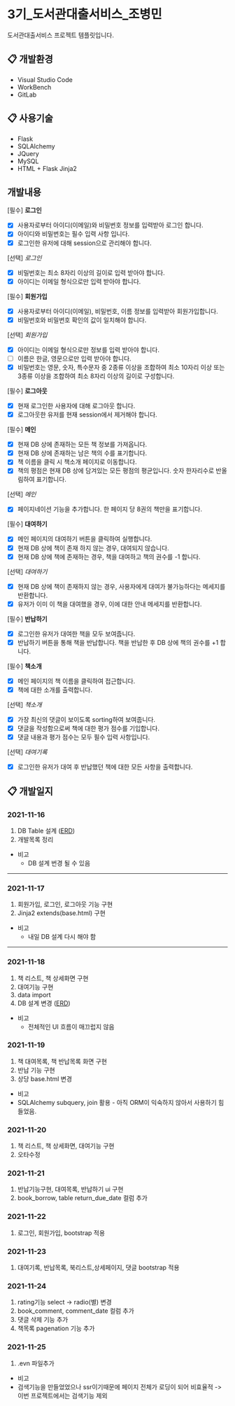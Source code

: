 # 3기_도서관대출서비스_조병민

도서관대출서비스 프로젝트 템플릿입니다.

## :clipboard: 개발환경
* Visual Studio Code
* WorkBench
* GitLab

## :clipboard: 사용기술
* Flask
* SQLAlchemy 
* JQuery
* MySQL
* HTML + Flask Jinja2

## 개발내용

 [필수] **로그인**
- [x]  사용자로부터 아이디(이메일)와 비밀번호 정보를 입력받아 로그인 합니다.
- [x]  아이디와 비밀번호는 필수 입력 사항 입니다.
- [x]  로그인한 유저에 대해 session으로 관리해야 합니다.

[선택] *로그인*
- [x]  비밀번호는 최소 8자리 이상의 길이로 입력 받아야 합니다.
- [x]  아이디는 이메일 형식으로만 입력 받아야 합니다.

[필수] **회원가입**
- [x]  사용자로부터 아이디(이메일), 비밀번호, 이름 정보를 입력받아 회원가입합니다.
- [x]  비밀번호와 비밀번호 확인의 값이 일치해야 합니다.

[선택] *회원가입*
- [x]  아이디는 이메일 형식으로만 정보를 입력 받아야 합니다.
- [ ]  이름은 한글, 영문으로만 입력 받아야 합니다.
- [x]  비밀번호는 영문, 숫자, 특수문자 중 2종류 이상을 조합하여 최소 10자리 이상 또는 3종류 이상을 조합하여 최소 8자리 이상의 길이로 구성합니다.

[필수] **로그아웃**
- [x]  현재 로그인한 사용자에 대해 로그아웃 합니다.
- [x]  로그아웃한 유저를 현재 session에서 제거해야 합니다.

[필수] **메인**
- [x]  현재 DB 상에 존재하는 모든 책 정보를 가져옵니다.
- [x]  현재 DB 상에 존재하는 남은 책의 수를 표기합니다.
- [x]  책 이름을 클릭 시 책소개 페이지로 이동합니다.
- [x]  책의 평점은 현재 DB 상에 담겨있는 모든 평점의 평균입니다. 숫자 한자리수로 반올림하여 표기합니다.

[선택] *메인*
- [x]  페이지네이션 기능을 추가합니다. 한 페이지 당 8권의 책만을 표기합니다.

[필수] **대여하기**
- [x]  메인 페이지의 대여하기 버튼을 클릭하여 실행합니다.
- [x]  현재 DB 상에 책이 존재 하지 않는 경우, 대여되지 않습니다.
- [x]  현재 DB 상에 책에 존재하는 경우, 책을 대여하고 책의 권수를 -1 합니다.

[선택] *대여하기*
- [x]  현재 DB 상에 책이 존재하지 않는 경우, 사용자에게 대여가 불가능하다는 메세지를 반환합니다.
- [x]  유저가 이미 이 책을 대여했을 경우, 이에 대한 안내 메세지를 반환합니다.

[필수] **반납하기**
- [x]  로그인한 유저가 대여한 책을 모두 보여줍니다.
- [x]  반납하기 버튼을 통해 책을 반납합니다. 책을 반납한 후 DB 상에 책의 권수를 +1 합니다.

[필수] **책소개**
- [x]  메인 페이지의 책 이름을 클릭하여 접근합니다.
- [x]  책에 대한 소개를 출력합니다.

[선택] *책소개*
- [x]  가장 최신의 댓글이 보이도록 sorting하여 보여줍니다.
- [x]  댓글을 작성함으로써 책에 대한 평가 점수를 기입합니다.
- [x]  댓글 내용과 평가 점수는 모두 필수 입력 사항입니다.

[선택] *대여기록*
- [x]  로그인한 유저가 대여 후 반납했던 책에 대한 모든 사항을 출력합니다.

## :clipboard: 개발일지
### 2021-11-16
1. DB Table 설계 ([ERD](https://www.erdcloud.com/d/vbmL8bvNSgHjruJW5))
2. 개발목록 정리
* 비고
    * DB 설계 번경 될 수 있음
---
### 2021-11-17
1. 회원가입, 로그인, 로그아웃 기능 구현
2. Jinja2 extends(base.html) 구현
* 비고
    * 내일 DB 설계 다시 해야 함

---
### 2021-11-18
1. 책 리스트, 책 상세화면 구현
2. 대여기능 구현
3. data import
4. DB 설계 변경 ([ERD](https://www.erdcloud.com/d/vbmL8bvNSgHjruJW5))
* 비고
    * 전체적인 UI 흐름이 매끄럽지 않음 

### 2021-11-19
1. 책 대여목록, 책 반납목록 화면 구현
2. 반납 기능 구현
3. 상당 base.html 변경
* 비고
 * SQLAlchemy subquery, join 활용 - 아직 ORM이 익숙하지 않아서 사용하기 힘들었음.

### 2021-11-20
1. 책 리스트, 책 상세화면, 대여기능 구현
2. 오타수정

### 2021-11-21
1. 반납기능구현, 대여목록, 반납하기 ui 구현
3. book_borrow, table return_due_date 컬럼 추가

### 2021-11-22
1. 로그인, 회원가입, bootstrap 적용

### 2021-11-23
1. 대여기록, 반납목록, 북리스트,상세페이지, 댓글 bootstrap 적용

### 2021-11-24
1. rating기능 select -> radio(별) 변경
2. book_comment, comment_date 컬럼 추가
2. 댓글 삭제 기능 추가
3. 책목록 pagenation 기능 추가

### 2021-11-25
1. .evn 파일추가
* 비고
 * 검색기능을 만들었었으나 ssr이기때문에 페이지 전체가 로딩이 되어 비효율적 -> 이번 프로젝트에서는 검색기능 제외

